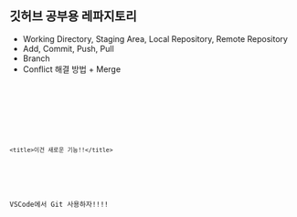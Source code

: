 ## 깃허브 공부용 레파지토리

- Working Directory, Staging Area, Local Repository, Remote Repository
- Add, Commit, Push, Pull
- Branch
- Conflict 해결 방법 + Merge

<code>
<!DOCTYPE html>
<html lang="en">
<head>
    <meta charset="UTF-8">
    <meta name="viewport" content="width=device-width, initial-scale=1.0">

    <title>이건 새로운 기능!!</title>
</head>
<body>
    <p>VSCode에서 Git 사용하자!!!!</p>

    
</body>
</html>
</code>